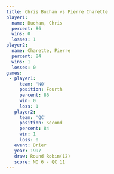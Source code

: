 ```yaml
---
title: Chris Buchan vs Pierre Charette
player1:                
  name: Buchan, Chris   
  percent: 86           
  wins: 0               
  losses: 1             
player2:                
  name: Charette, Pierre
  percent: 84           
  wins: 1               
  losses: 0             
games:
 - player1:          
     team: 'NO'      
     position: Fourth
     percent: 86     
     win: 0          
     loss: 1         
   player2:          
     team: 'QC'      
     position: Second
     percent: 84     
     win: 1          
     loss: 0         
   event: Brier         
   year: 1997           
   draw: Round Robin(12)
   score: NO 6 - QC 11  
---
```

